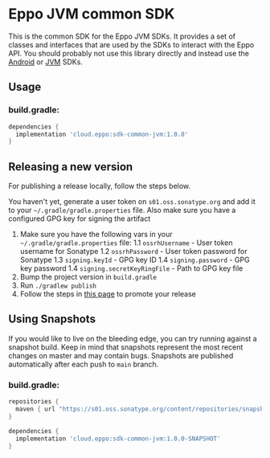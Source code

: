 # Eppo JVM common SDK

This is the common SDK for the Eppo JVM SDKs. It provides a set of classes and interfaces that are used by the SDKs to
interact with the Eppo API. You should probably not use this library directly and instead use the [Android](https://github.com/Eppo-exp/android-sdk)
or [JVM](https://github.com/Eppo-exp/java-server-sdk) SDKs.

## Usage

### build.gradle:

```groovy
dependencies {
  implementation 'cloud.eppo:sdk-common-jvm:1.0.0'
}
```

## Releasing a new version

For publishing a release locally, follow the steps below.

You haven't yet, generate a user token on `s01.oss.sonatype.org` and add it to your `~/.gradle/gradle.properties` file.
Also make sure you have a configured GPG key for signing the artifact

1. Make sure you have the following vars in your `~/.gradle/gradle.properties` file:
    1.1 `ossrhUsername` - User token username for Sonatype
    1.2 `ossrhPassword` - User token password for Sonatype
    1.3 `signing.keyId` - GPG key ID
    1.4 `signing.password` - GPG key password
    1.4 `signing.secretKeyRingFile` - Path to GPG key file
2. Bump the project version in `build.gradle`
3. Run `./gradlew publish`
4. Follow the steps in [this page](https://central.sonatype.org/publish/release/#credentials) to promote your release

## Using Snapshots

If you would like to live on the bleeding edge, you can try running against a snapshot build. Keep in mind that snapshots
represent the most recent changes on master and may contain bugs.
Snapshots are published automatically after each push to `main` branch.

### build.gradle:

```groovy
repositories {
  maven { url "https://s01.oss.sonatype.org/content/repositories/snapshots" }
}

dependencies {
  implementation 'cloud.eppo:sdk-common-jvm:1.0.0-SNAPSHOT'
}
```
